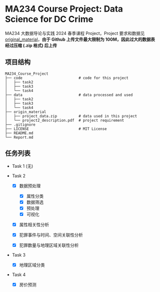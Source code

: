 # MA234 Course Project: Data Science for DC Crime

MA234 大数据导论与实践 2024 春季课程 Project，Project 要求和数据见 [original_material](./original_material)，**由于 Github 上传文件最大限制为 100M，因此过大的数据表经过压缩 (.zip 格式) 后上传** 



## 项目结构

```
MA234_Course_Project
├── code                          # code for this project
│   ├── task2                  
│   ├── task3             
│   └── task4         
├── data                          # data processed and used
│   ├── task2
│   ├── task3                 
│   └── task4               
├── origin_material                                      
│   ├── project_data.zip          # data used in this project           
│   └── project2_description.pdf  # project requirement 
├── .gitignore
├── LICENSE                       # MIT License
├── README.md
└── Report.md
```



## 任务列表

- Task 1 (无)
- Task 2

  - [x] 数据预处理
    - [x] 属性分类
    - [x] 数据筛选
    - [x] 预处理
    - [x] 可视化

  - [x] 属性相关性分析

  - [x] 犯罪事件与时间、空间关联性分析

  - [x] 犯罪数量与地理区域关联性分析
- Task 3
  - [x] 地理区域分类
- Task 4
  - [x] 房价预测
